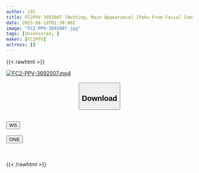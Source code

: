 ```yaml
---
author: j91
title: FC2PPV 3692007 [Nothing, Main Appearance] [Paku From Facial Cumshot, Vaginal Cum Shot, Squirting] Gravure Idol Debut Boyfriend G Cup De Nympho Woman Horse Riding Irama, Facial Cumshots, Neck Closing, Anal Observation, Desire With Vaginal Cum Shot
date: 2023-08-19T01:30:00Z
image: "FC2-PPV-3692007.jpg"
tags: [Uncensored, ]
maker: [FC2PPV]
actress: []
---
```



{{< rawhtml >}}

<div class="video" data-videoid="fussjiqkz27x">
    <a href="javascript:;">
        <img src="https://my.j91.asia/posts/FC2-PPV-3692007/FC2-PPV-3692007.jpg" width="WIDTH" height="HEIGHT" alt="FC2-PPV-3692007.mp4" loading="lazy">
    </a>
</div>

<script type="text/javascript" src="https://j91.asia/asset/on-demand-ws.js"></script>

<br>
  <link rel="stylesheet" href="https://j91.asia/asset/bs5.css">
  
  <center>
  <button class="btn btn-primary" type="button" data-bs-toggle="collapse" data-bs-target=".multi-collapse" aria-expanded="false" aria-controls="multiCollapseExample1 multiCollapseExample2"><h2>Download</h2></button></center>
</p>
<div class="row">
  <div class="col">
    <div class="collapse multi-collapse" id="multiCollapseExample1">
      <div class="card card-body">
	      	      <br>
<div class="buttons">  
<a href="https://wolfstream.tv/fussjiqkz27x"><button class="btn-hover color-3"><i class="fa fa-download"></i> WS</button></a></div>
    </div>
  </div>
</div>
  <div class="col">
    <div class="collapse multi-collapse" id="multiCollapseExample2">
      <div class="card card-body">
	      <br>
<div class="buttons">
    <a href="https://oneupload.to/5ua59yrp9ihh"><button class="btn-hover color-9"><i class="fa fa-download"></i> ONE</button></a></div>
<br><br>
      </div>
    </div>
  </div>
</div>

{{< /rawhtml >}}
